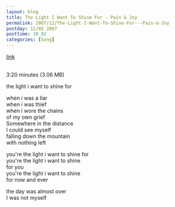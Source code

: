 ```yaml
---
layout: blog
title: The Light I Want To Shine For - Pain & Joy
permalink: 2007/12/The-Light-I-Want-To-Shine-For---Pain-&-Joy
postday: 12/02 2007
posttime: 10_02
categories: [Song]
---
```


<a href="http://kristeraxel.com/media/vault/krister_axel_the_light.mp3">link</a>

<br />3:20 minutes (3.06 MB)<p>the light i want to shine for</p>
<p>when i was a liar<br />
when i was thief<br />
when i wore the chains<br />
of my own grief<br />
Somewhere in the distance<br />
I could see myself<br />
falling down the mountain<br />
with nothing left</p>
<p>you&#039;re the light i want to shine for<br />
you&#039;re the light i want to shine<br />
for you<br />
you&#039;re the light i want to shine<br />
for now and ever</p>
<p>the day was almost over<br />
I was not myself</p>
